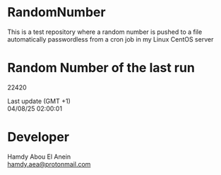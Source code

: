 # RandomNumber    
This is a test repository where a random number is pushed to a file automatically passwordless from a cron job in my Linux CentOS server    
# Random Number of the last run   
22420
      
Last update (GMT +1)    
04/08/25 02:00:01
# Developer    
Hamdy Abou El Anein   
hamdy.aea@protonmail.com
